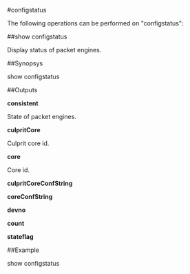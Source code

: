 #configstatus

The following operations can be performed on "configstatus":


##show configstatus

Display status of packet engines.


##Synopsys

show configstatus


##Outputs

<b>consistent</b>
State of packet engines.

<b>culpritCore</b>
Culprit core id.

<b>core</b>
Core id.

<b>culpritCoreConfString</b>

<b>coreConfString</b>

<b>devno</b>

<b>count</b>

<b>stateflag</b>



##Example

show configstatus


